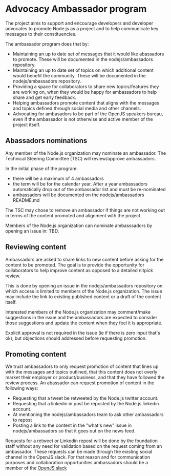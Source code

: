 # Advocacy Ambassador program

The project aims to support and encourage developers and developer
advocates to promote Node.js as a project and to help communicate
key messages to their constituencies.

The ambassador program does that by:

* Maintaining an up to date set of messages that it would like abassadors
  to promote. These will be documented in the nodejs/ambassadors repository.
* Maintaining an up to date set of topics on which additional content
  would benefit the community. These will be documented in the
  nodejs/ambassadors repository.
* Providing a space for collaborators to share new topics/features they
  are working on, when they would be happy for ambassadors to help share and get
  early feedback.
* Helping ambassadors promote content that aligns with the
  messages and topics defined through social media and other channels.
* Advocating for ambasadors to be part of the OpenJS speakers bureau, even if the
  ambassador is not otherwise and active member of the project itself.

## Abassadors nominations

Any member of the Node.js organization may nominate an ambassador.
The Technical Steering Committee (TSC) will review/approve ambassadors.

In the initial phase of the program:

* there will be a maximum of 4 ambassadors
* the term will be for the calendar year. After a year ambassadors automatically
  drop out of the ambassador list and must be re-nominated
* ambassadors will be documented on the nodejs/ambassadors README.md

The TSC may chose to remove an ambassador if things are not working
out in terms of the content promoted and alignment with the project.

Members of the Node.js organization can nominate ambasssadors by opening
an issue in: TBD.

## Reviewing content

Ambassadors are asked to share links to new content before asking
for the content to be promoted. The goal is to provide the opportunity
for collaborators to help improve content as opposed to a detailed
nitpick review.

This is done by opening an issue in the nodejs/ambassadors
repository on which access is limited to members of the Node.js
organization. The issue may include the link to existing published
content or a draft of the content itself.

Interested members of the Node.js organization may comment/make
suggestions in the issue and the ambassadors are expected to
consider those suggestions and update the content when they feel it
is appropriate.

Explicit approval is not required in the issue (ie if there is zero
input that's ok), but objections should addressed before
requesting promotion.

## Promoting content

We trust ambassadors to only request promotion of content that lines
up with the messages and topics outlined, that this content does not overly
market their employer or product/business, and that they have followed the review
process. An abassador can request promotion of content in the following ways:

* Requesting that a tweet be retweeted by the Node.js twitter account.
* Requesting that a linkedin in post be reposted by the Node.js linkedin
  account.
* At mentioning the nodejs/ambassadors team to ask other ambassadors to
  repost
* Posting a link to the content in the "what's new" issue in nodejs/ambassadors
  so that it goes out on the news feed.

Requests for a retweet or Linkedin repost will be done by the foundation
staff without any need for validation based on the request coming from
an ambassador. These requests can be made through the existing social channel
in the OpenJS slack. For that reason and for communication purposes and
collaboration opportunities ambassadors should be a member of the
[OpenJS slack](https://slack-invite.openjsf.org/)
